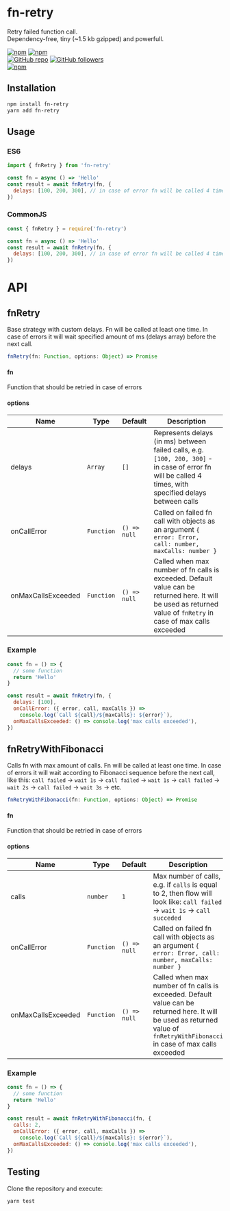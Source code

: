 # fn-retry

Retry failed function call.\
Dependency-free, tiny (~1.5 kb gzipped) and powerfull.

[![npm](https://img.shields.io/npm/v/fn-retry.svg)](https://www.npmjs.com/package/fn-retry) [![npm](https://img.shields.io/npm/dm/fn-retry.svg)](https://www.npmjs.com/package/fn-retry)
<br />
[![GitHub repo](https://img.shields.io/badge/github-repo-green.svg?style=flat)](https://github.com/vadimkorr/fn-retry) [![GitHub followers](https://img.shields.io/github/followers/vadimkorr.svg?style=social&label=Follow)](https://github.com/vadimkorr)
<br />
[![npm](https://img.shields.io/npm/l/fn-retry.svg)](https://www.npmjs.com/package/fn-retry)
<br />

## Installation

```bash
npm install fn-retry
yarn add fn-retry
```

## Usage

### ES6

```js
import { fnRetry } from 'fn-retry'

const fn = async () => 'Hello'
const result = await fnRetry(fn, {
  delays: [100, 200, 300], // in case of error fn will be called 4 times, with specified delays between calls
})
```

### CommonJS

```js
const { fnRetry } = require('fn-retry')

const fn = async () => 'Hello'
const result = await fnRetry(fn, {
  delays: [100, 200, 300], // in case of error fn will be called 4 times, with specified delays between calls
})
```

# API

## **fnRetry**

Base strategy with custom delays. Fn will be called at least one time. In case of errors it will wait specified amount of ms (delays array) before the next call.

```js
fnRetry(fn: Function, options: Object) => Promise
```

#### fn

Function that should be retried in case of errors

#### options

| Name               | Type       | Default      | Description                                                                                                                                                      |
| ------------------ | ---------- | ------------ | ---------------------------------------------------------------------------------------------------------------------------------------------------------------- |
| delays             | `Array`    | `[]`         | Represents delays (in ms) between failed calls, e.g. `[100, 200, 300]` - in case of error fn will be called 4 times, with specified delays between calls         |
| onCallError        | `Function` | `() => null` | Called on failed fn call with objects as an argument `{ error: Error, call: number, maxCalls: number }`                                                          |
| onMaxCallsExceeded | `Function` | `() => null` | Called when max number of fn calls is exceeded. Default value can be returned here. It will be used as returned value of `fnRetry` in case of max calls exceeded |

### Example

```js
const fn = () => {
  // some function
  return 'Hello'
}

const result = await fnRetry(fn, {
  delays: [100],
  onCallError: ({ error, call, maxCalls }) =>
    console.log(`Call ${call}/${maxCalls}: ${error}`),
  onMaxCallsExceeded: () => console.log('max calls exceeded'),
})
```

## **fnRetryWithFibonacci**

Calls fn with max amount of calls. Fn will be called at least one time. In case of errors it will wait according to Fibonacci sequence before the next call, like this: `call failed` -> `wait 1s` -> `call failed` -> `wait 1s` -> `call failed` -> `wait 2s` -> `call failed` -> `wait 3s` -> etc.

```js
fnRetryWithFibonacci(fn: Function, options: Object) => Promise
```

#### fn

Function that should be retried in case of errors

#### options

| Name               | Type       | Default      | Description                                                                                                                                                                   |
| ------------------ | ---------- | ------------ | ----------------------------------------------------------------------------------------------------------------------------------------------------------------------------- |
| calls              | `number`   | `1`          | Max number of calls, e.g. if `calls` is equal to 2, then flow will look like: `call failed` -> `wait 1s` -> `call succeded`                                                   |
| onCallError        | `Function` | `() => null` | Called on failed fn call with objects as an argument `{ error: Error, call: number, maxCalls: number }`                                                                       |
| onMaxCallsExceeded | `Function` | `() => null` | Called when max number of fn calls is exceeded. Default value can be returned here. It will be used as returned value of `fnRetryWithFibonacci` in case of max calls exceeded |

### Example

```js
const fn = () => {
  // some function
  return 'Hello'
}

const result = await fnRetryWithFibonacci(fn, {
  calls: 2,
  onCallError: ({ error, call, maxCalls }) =>
    console.log(`Call ${call}/${maxCalls}: ${error}`),
  onMaxCallsExceeded: () => console.log('max calls exceeded'),
})
```

## Testing

Clone the repository and execute:

```bash
yarn test
```
